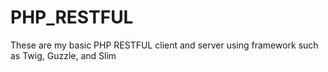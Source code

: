 # PHP_RESTFUL
These are my basic PHP RESTFUL client and server using framework such as Twig, Guzzle, and Slim
